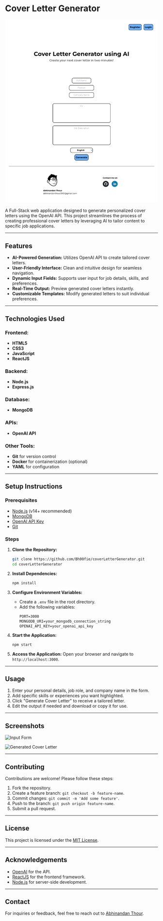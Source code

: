 # Cover Letter Generator

![Cover Letter Generator](/frontend/src/components/images/screenshot.png)

A Full-Stack web application designed to generate personalized cover letters using the OpenAI API. This project streamlines the process of creating professional cover letters by leveraging AI to tailor content to specific job applications.

---

## Features

- **AI-Powered Generation:** Utilizes OpenAI API to create tailored cover letters.
- **User-Friendly Interface:** Clean and intuitive design for seamless navigation.
- **Dynamic Input Fields:** Supports user input for job details, skills, and preferences.
- **Real-Time Output:** Preview generated cover letters instantly.
- **Customizable Templates:** Modify generated letters to suit individual preferences.

---

## Technologies Used

### Frontend:
- **HTML5**
- **CSS3**
- **JavaScript**
- **ReactJS**

### Backend:
- **Node.js**
- **Express.js**

### Database:
- **MongoDB**

### APIs:
- **OpenAI API**

### Other Tools:
- **Git** for version control
- **Docker** for containerization (optional)
- **YAML** for configuration

---

## Setup Instructions

### Prerequisites
- [Node.js](https://nodejs.org/) (v14+ recommended)
- [MongoDB](https://www.mongodb.com/try/download/community)
- [OpenAI API Key](https://openai.com/api/)
- [Git](https://git-scm.com/)

### Steps

1. **Clone the Repository:**
   ```bash
   git clone https://github.com/Bh00fie/coverLetterGenerator.git
   cd coverLetterGenerator
   ```

2. **Install Dependencies:**
   ```bash
   npm install
   ```

3. **Configure Environment Variables:**
   - Create a `.env` file in the root directory.
   - Add the following variables:
     ```env
     PORT=3000
     MONGODB_URI=your_mongodb_connection_string
     OPENAI_API_KEY=your_openai_api_key
     ```

4. **Start the Application:**
   ```bash
   npm start
   ```

5. **Access the Application:**
   Open your browser and navigate to `http://localhost:3000`.

---

## Usage

1. Enter your personal details, job role, and company name in the form.
2. Add specific skills or experiences you want highlighted.
3. Click "Generate Cover Letter" to receive a tailored letter.
4. Edit the output if needed and download or copy it for use.

---

## Screenshots

![Input Form](https://github.com/Bh00fie/coverLetterGenerator/raw/main/assets/screenshot_form.png)

![Generated Cover Letter](https://github.com/Bh00fie/coverLetterGenerator/raw/main/assets/screenshot_output.png)

---

## Contributing

Contributions are welcome! Please follow these steps:

1. Fork the repository.
2. Create a feature branch: `git checkout -b feature-name`.
3. Commit changes: `git commit -m 'Add some feature'`.
4. Push to the branch: `git push origin feature-name`.
5. Submit a pull request.

---

## License

This project is licensed under the [MIT License](LICENSE).

---

## Acknowledgements

- [OpenAI](https://openai.com/) for the API.
- [ReactJS](https://reactjs.org/) for the frontend framework.
- [Node.js](https://nodejs.org/) for server-side development.

---

## Contact

For inquiries or feedback, feel free to reach out to [Abhinandan Thour](mailto:thourabhinandan@gmail.com).
